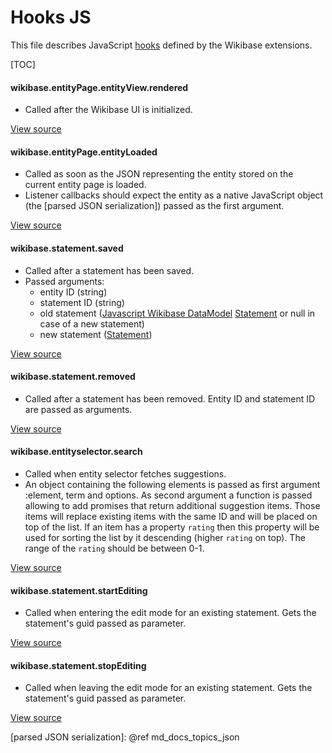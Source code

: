 # Hooks JS

This file describes JavaScript [hooks](https://doc.wikimedia.org/mediawiki-core/master/js/#!/api/mw.hook) defined by the Wikibase extensions.

[TOC]

#### wikibase.entityPage.entityView.rendered
  * Called after the Wikibase UI is initialized.

[View source][entityViewInit.js]

#### wikibase.entityPage.entityLoaded
  * Called as soon as the JSON representing the entity stored on the current entity page is loaded.
  * Listener callbacks should expect the entity as a native JavaScript object (the [parsed JSON serialization]) passed as the first argument.

[View source][entityLoaded.js]

#### wikibase.statement.saved
  * Called after a statement has been saved.
  * Passed arguments:
    * entity ID (string)
    * statement ID (string)
    * old statement ([Javascript Wikibase DataModel][] [Statement][] or null in case of a new statement)
    * new statement ([Statement][])

[View source][StatementsChanger.js]

#### wikibase.statement.removed
  * Called after a statement has been removed. Entity ID and statement ID are passed as arguments.

[View source][StatementsChanger.js]

#### wikibase.entityselector.search
  * Called when entity selector fetches suggestions.
  * An object containing the following elements is passed as first argument :element, term and options. As second argument a function is passed allowing to add promises that return additional suggestion items. Those items will replace existing items with the same ID and will be placed on top of the list. If an item has a property `rating` then this property will be used for sorting the list by it descending (higher `rating` on top). The range of the `rating` should be between 0-1.

[View source][jquery.wikibase.entityselector.js]

#### wikibase.statement.startEditing
  * Called when entering the edit mode for an existing statement. Gets the statement's guid passed as parameter.

[View source][jquery.wikibase.statementview.js]

#### wikibase.statement.stopEditing
  * Called when leaving the edit mode for an existing statement. Gets the statement's guid passed as parameter.

[View source][jquery.wikibase.statementview.js]

[entityViewInit.js]: https://gerrit.wikimedia.org/g/mediawiki/extensions/Wikibase/+/master/repo/resources/wikibase.ui.entityViewInit.js
[entityLoaded.js]: https://gerrit.wikimedia.org/g/mediawiki/extensions/Wikibase/+/master/repo/resources/wikibase.entityPage.entityLoaded.js
[StatementsChanger.js]: https://gerrit.wikimedia.org/g/mediawiki/extensions/Wikibase/+/refs/heads/master/view/resources/wikibase/entityChangers/StatementsChanger.js
[jquery.wikibase.entityselector.js]: https://gerrit.wikimedia.org/g/mediawiki/extensions/Wikibase/+/refs/heads/master/view/resources/jquery/wikibase/jquery.wikibase.entityselector.js
[jquery.wikibase.statementview.js]: https://gerrit.wikimedia.org/g/mediawiki/extensions/Wikibase/+/refs/heads/master/view/resources/jquery/wikibase/jquery.wikibase.statementview.js
[Javascript Wikibase Datamodel]: https://phabricator.wikimedia.org/source/wikibase-data-model/
[Statement]: https://phabricator.wikimedia.org/source/wikibase-data-model/browse/master/src/Statement.js
[parsed JSON serialization]: @ref md_docs_topics_json
